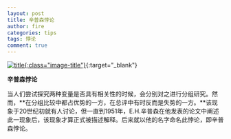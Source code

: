 ```yaml
---
layout: post
title: 辛普森悖论
author: fire
categories: tips 
tags: 悖论
comment: true
---
```


[![title](//image.sideproject.cn/titlex/title_011.jpg){:class="image-title"}](//image.sideproject.cn/titlex/title_011.jpg){:target="_blank"}

**辛普森悖论**

当人们尝试探究两种变量是否具有相关性的时候，会分别对之进行分组研究。然而，**在分组比较中都占优势的一方，在总评中有时反而是失势的一方。**该现象于20世纪初就有人讨论，但一直到1951年，E.H.辛普森在他发表的论文中阐述此一现象后，该现象才算正式被描述解释。后来就以他的名字命名此悖论，即辛普森悖论。



